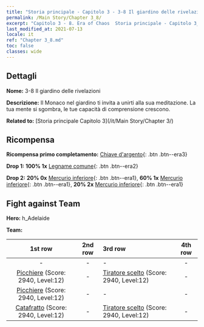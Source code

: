 ```yaml
---
title: "Storia principale - Capitolo 3 - 3-8 Il giardino delle rivelazioni"
permalink: /Main Story/Chapter 3_8/
excerpt: "Capitolo 3 - 8. Era of Chaos  Storia principale - Capitolo 3_8. 3-8 Il giardino delle rivelazioni"
last_modified_at: 2021-07-13
locale: it
ref: "Chapter 3_8.md"
toc: false
classes: wide
---
```


## Dettagli

 **Nome:** 3-8 Il giardino delle rivelazioni

 **Descrizione:** Il Monaco nel giardino ti invita a unirti alla sua meditazione. La tua mente si sgombra, le tue capacità di comprensione crescono.

 **Related to:** [Storia principale Capitolo 3](/it/Main Story/Chapter 3/)

## Ricompensa

 **Ricompensa primo completamento:** [Chiave d'argento](/ItemsIT/con_693/){: .btn .btn--era3}

 **Drop 1:** **100% 1x** [Legname comune](/ItemsIT/mat_7/){: .btn .btn--era2}

 **Drop 2:** **20% 0x** [Mercurio inferiore](/ItemsIT/mat_2/){: .btn .btn--era1}, **60% 1x** [Mercurio inferiore](/ItemsIT/mat_2/){: .btn .btn--era1}, **20% 2x** [Mercurio inferiore](/ItemsIT/mat_2/){: .btn .btn--era1}


## Fight against Team
 **Hero:** h_Adelaide

 **Team:**


  | 1st row | 2nd row | 3rd row | 4th row |
  |:----:|:----:|:----|:----:|
  | - | - | - | - |
  | [Picchiere](/it/units/Pikeman/) (Score: 2940, Level:12)  | - | [Tiratore scelto](/it/units/Marksman/) (Score: 2940, Level:12)  | - |
  | [Picchiere](/it/units/Pikeman/) (Score: 2940, Level:12)  | - | - | - |
  | [Catafratto](/it/units/Cavalier/) (Score: 2940, Level:12)  | - | [Tiratore scelto](/it/units/Marksman/) (Score: 2940, Level:12)  | - |


